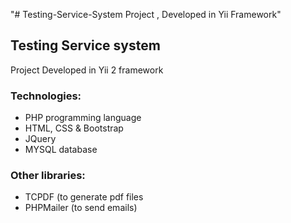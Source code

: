 "# Testing-Service-System Project , Developed in Yii Framework" 

<h2> Testing Service system </h2>
<p> Project Developed in Yii 2 framework </p>

<h3>Technologies: </h3>
<ul>
    <li>PHP programming language</li>
    <li>HTML, CSS & Bootstrap</li>
    <li>JQuery</li>
    <li>MYSQL database</li>
</ul>

<h3> Other libraries: </h3>
<ul>
    <li>TCPDF  (to generate pdf files</li>
    <li>PHPMailer  (to send emails)</li>
</ul>
